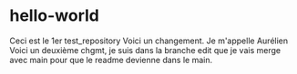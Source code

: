 # hello-world
Ceci est le 1er test_repository
Voici un changement. Je m'appelle Aurélien
Voici un deuxième chgmt, je suis dans la branche edit que je vais merge avec main pour que le readme devienne dans le main.
